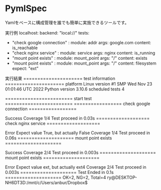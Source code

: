 # PymlSpec
Yamlをベースに構成管理を誰でも簡単に実施できるツールです。

実行例
localhost:
  backend: "local://"
  tests:
  - "check google connection" :
      module: addr 
      args: google.com
      content: is_reachable
  - "check nginx service" :
      module: service
      args: nginx
      content: is_running
  - "mount point exists" :
      module: mount_point
      args: "/"
      content: exists
  - "mount point exists" :
      module: mount_point
      args: "/"
      content: filesystem
      expect: "ext"
      
   実行結果
=====================  test information  =====================
platform Linux version #1 SMP Wed Nov 23 01:01:46 UTC 2022
Python version 3.10.6
scheduled tests 4


========================  start test  ========================
=================  check google connection  =================


Success
Coverage 1/4
Test proceed in 0.03s
===================  check nginx service  ===================


Error
Expect value True, but actually False
Coverage 1/4
Test proceed in 0.06s
====================  mount point exists  ====================


Success
Coverage 2/4
Test proceed in 0.003s
====================  mount point exists  ====================


Error
Expect value ext, but actually ext4
Coverage 2/4
Test proceed in 0.003s
====================  Test Ended in 0.1s  ====================
                                           OK=2, NG=2, Total=4
ry@DESKTOP-NH6DT3D:/mnt/c/Users/anbur/Dropbox$

